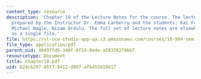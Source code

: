 ```yaml
---
content_type: resource
description: 'Chapter 19 of the Lecture Notes for the course. The lecture notes were
  prepared by the Instructor Dr. Emma Carberry and the students: Kai Fung, David Glasser,
  Michael Nagle, Nizam Ordulu. The full set of lecture notes are elsewhere available
  as a single file.'
file: https://ol-ocw-studio-app-qa.s3.amazonaws.com/courses/18-994-seminar-in-geometry-fall-2004/b24cb20786f79412d897afb455d19d17_chapter19.pdf
file_type: application/pdf
parent_uid: 40d97fd5-340f-0f53-9ede-a59370279bb7
resourcetype: Document
title: chapter19.pdf
uid: b24cb207-86f7-9412-d897-afb455d19d17
---
```

